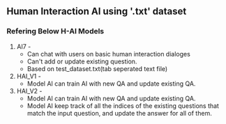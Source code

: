 ## Human Interaction AI using '.txt' dataset  
### Refering Below H-AI Models  
1. AI7 -   
    * Can chat with users on basic human interaction dialoges
    * Can't add or update existing question.
    * Based on test_dataset.txt(tab seperated text file)
2. HAI_V1 -
    * Model AI can train AI with new QA and update existing QA.
3. HAI_V2 -
   * Model AI can train AI with new QA and update existing QA.
   * Model AI keep track of all the indices of the existing questions that match the input question, and update the answer for all of them.
